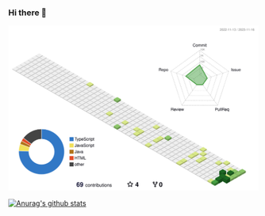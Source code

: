 ### Hi there 👋

![](./profile-3d-contrib/profile-green-animate.svg)

[![Anurag's github stats](https://github-readme-stats.vercel.app/api?username=RunnningDogg)](https://github.com/anuraghazra/github-readme-stats)


<!--START_SECTION:waka-->

<!--END_SECTION:waka-->
